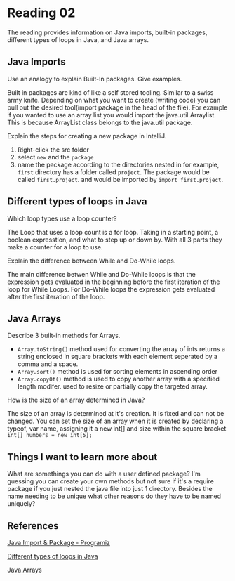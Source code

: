 # Reading 02

The reading provides information on Java imports, built-in packages, different types of loops in Java, and Java arrays.

## Java Imports

Use an analogy to explain Built-In packages. Give examples.

Built in packages are kind of like a self stored tooling. Similar to a swiss army knife. Depending on what you want to create (writing code) you can pull out the desired tool(import package in the head of the file). For example if you wanted to use an array list you would import the java.util.Arraylist. This is because ArrayList class belongs to the java.util package.

Explain the steps for creating a new package in IntelliJ.

1. Right-click the src folder
2. select `new` and the `package`
3. name the package according to the directories nested in for example, `first` directory has a folder called `project`. The package would be called `first.project`. and would be imported by `import first.project`.

## Different types of loops in Java

Which loop types use a loop counter?

The Loop that uses a loop count is a for loop. Taking in a starting point, a boolean expresstion, and what to step up or down by. With all 3 parts they make a counter for a loop to use.

Explain the difference between While and Do-While loops.

The main difference betwen While and Do-While loops is that the expression gets evaluated in the beginning before the first iteration of the loop for While Loops. For Do-While loops the expression gets evaluated after the first iteration of the loop.

## Java Arrays

Describe 3 built-in methods for Arrays.

* `Array.toString()` method used for converting the array of ints returns a string enclosed in square brackets with each element seperated by a comma and a space.
* `Array.sort()` method is used for sorting elements in ascending order
* `Array.copyOf()` method is used to copy another array with a specified length modifer. used to resize or partially copy the targeted array.

How is the size of an array determined in Java?

The size of an array is determined at it's creation. It is fixed and can not be changed. You can set the size of an array when it  is created  by declaring a typeof, var name, assigning it a new int[] and size within the square bracket `int[] numbers = new int[5];`

## Things I want to learn more about

What are somethings you can do with a user defined package? I'm guessing you can create your own methods but not sure if it's a require package if you just nested the java file into just 1 directory. Besides the name needing to be unique what other reasons do they have to be named uniquely?

## References

[Java Import & Package - Programiz](https://www.programiz.com/java-programming/packages-import)

[Different types of loops in Java](https://www.baeldung.com/java-loops)

[Java Arrays](https://www.tutorialspoint.com/java/java_arrays.htm)